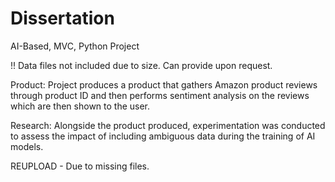 # Dissertation

AI-Based, MVC, Python Project

!! Data files not included due to size. Can provide upon request.

Product: Project produces a product that gathers Amazon product reviews through product ID and then performs sentiment analysis on the reviews which are then shown to the user.

Research: Alongside the product produced, experimentation was conducted to assess the impact of including ambiguous data during the training of AI models.

REUPLOAD - Due to missing files.
